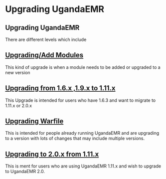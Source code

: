 # Upgrading UgandaEMR

## Upgrading UgandaEMR

There are different levels which include

## [**Upgrading/Add Modules**](./)

This kind of upgrade is when a module needs to be added or upgraded to a new version

## [Upgrading from 1.6.x ,1.9.x to 1.11.x](from-16x19x-to-111x.md)

This Upgrade is intended for users who have 1.6.3 and want to migrate to 1.11.x or 2.0.x

## [Upgrading Warfile](upgrading-warfile.md)

This is intended for people already running UgandaEMR and are upgrading to a version with lots of changes that may include multiple versions.

## [Upgrading to 2.0.x from 1.11.x](https://github.com/METS-Programme/ugandaemr-usermanual/tree/2ae2c5adb235152662b6716ed1f0630cba54baf3/upgrading/upgrading-to-20x-from-111x.md)

This is ment for users who are using UgandaEMR 1.11.x and wish to upgrade to UgandaEMR 2.0.

